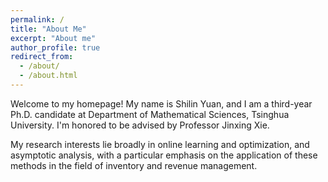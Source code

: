 ```yaml
---
permalink: /
title: "About Me"
excerpt: "About me"
author_profile: true
redirect_from: 
  - /about/
  - /about.html
---
```

Welcome to my homepage! My name is Shilin Yuan, and I am a third-year Ph.D. candidate at Department of Mathematical Sciences, Tsinghua University. I'm honored to be advised by Professor Jinxing Xie.

My research interests lie broadly in online learning and optimization, and asymptotic analysis, with a particular emphasis on the application of these methods in the field of inventory and revenue management.
